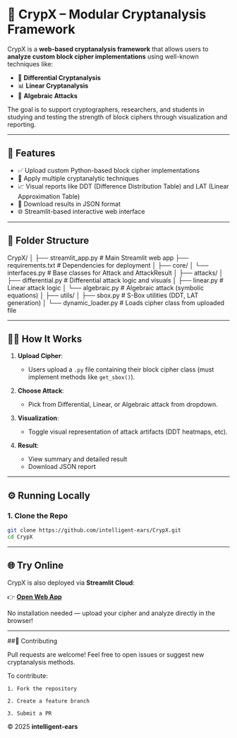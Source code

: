 # 🔐 CrypX – Modular Cryptanalysis Framework

CrypX is a **web-based cryptanalysis framework** that allows users to **analyze custom block cipher implementations** using well-known techniques like:

- 🧮 **Differential Cryptanalysis**
- 📊 **Linear Cryptanalysis**
- 🧠 **Algebraic Attacks**

The goal is to support cryptographers, researchers, and students in studying and testing the strength of block ciphers through visualization and reporting.

---

## 🚀 Features

- ✅ Upload custom Python-based block cipher implementations
- 🧠 Apply multiple cryptanalytic techniques
- 📈 Visual reports like DDT (Difference Distribution Table) and LAT (Linear Approximation Table)
- 📄 Download results in JSON format
- 🌐 Streamlit-based interactive web interface

---

## 📂 Folder Structure

CrypX/
│
├── streamlit_app.py # Main Streamlit web app
├── requirements.txt # Dependencies for deployment
│
├── core/
│ └── interfaces.py # Base classes for Attack and AttackResult
│
├── attacks/
│ ├── differential.py # Differential attack logic and visuals
│ ├── linear.py # Linear attack logic
│ └── algebraic.py # Algebraic attack (symbolic equations)
│
├── utils/
│ ├── sbox.py # S-Box utilities (DDT, LAT generation)
│ └── dynamic_loader.py # Loads cipher class from uploaded file


---

## 🧑‍💻 How It Works

1. **Upload Cipher**:
   - Users upload a `.py` file containing their block cipher class (must implement methods like `get_sbox()`).

2. **Choose Attack**:
   - Pick from Differential, Linear, or Algebraic attack from dropdown.

3. **Visualization**:
   - Toggle visual representation of attack artifacts (DDT heatmaps, etc).

4. **Result**:
   - View summary and detailed result
   - Download JSON report

---

## ⚙️ Running Locally

### 1. Clone the Repo

```bash
git clone https://github.com/intelligent-ears/CrypX.git
cd CrypX
```
---
## 🌐 Try Online

CrypX is also deployed via **Streamlit Cloud**:

👉 [**Open Web App**](https://crypx0.streamlit.app)

No installation needed — upload your cipher and analyze directly in the browser!

---

##🤝 Contributing

Pull requests are welcome! Feel free to open issues or suggest new cryptanalysis methods.

To contribute:

    1. Fork the repository
    
    2. Create a feature branch
    
    3. Submit a PR


© 2025 **intelligent-ears**

